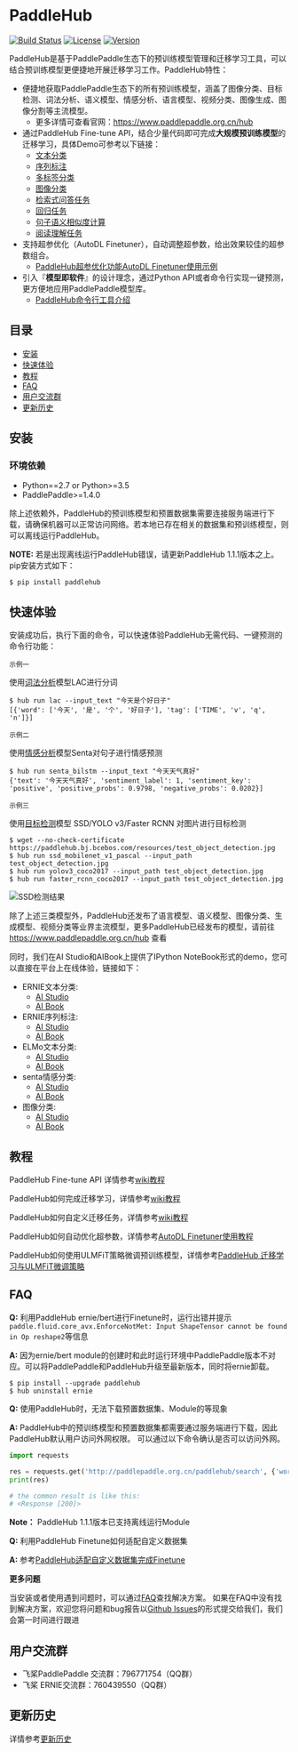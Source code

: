 # PaddleHub

[![Build Status](https://travis-ci.org/PaddlePaddle/PaddleHub.svg?branch=develop)](https://travis-ci.org/PaddlePaddle/PaddleHub)
[![License](https://img.shields.io/badge/license-Apache%202-blue.svg)](LICENSE)
[![Version](https://img.shields.io/github/release/PaddlePaddle/PaddleHub.svg)](https://github.com/PaddlePaddle/PaddleHub/releases)

PaddleHub是基于PaddlePaddle生态下的预训练模型管理和迁移学习工具，可以结合预训练模型更便捷地开展迁移学习工作。PaddleHub特性：

* 便捷地获取PaddlePaddle生态下的所有预训练模型，涵盖了图像分类、目标检测、词法分析、语义模型、情感分析、语言模型、视频分类、图像生成、图像分割等主流模型。
  * 更多详情可查看官网：https://www.paddlepaddle.org.cn/hub
* 通过PaddleHub Fine-tune API，结合少量代码即可完成**大规模预训练模型**的迁移学习，具体Demo可参考以下链接：
  * [文本分类](https://github.com/PaddlePaddle/PaddleHub/tree/release/v1.2/demo/text-classification)
  * [序列标注](https://github.com/PaddlePaddle/PaddleHub/tree/release/v1.2/demo/sequence-labeling)
  * [多标签分类](https://github.com/PaddlePaddle/PaddleHub/tree/release/v1.2/demo/multi-label-classification)
  * [图像分类](https://github.com/PaddlePaddle/PaddleHub/tree/release/v1.2/demo/image-classification)
  * [检索式问答任务](https://github.com/PaddlePaddle/PaddleHub/tree/release/v1.2/demo/qa_classification)
  * [回归任务](https://github.com/PaddlePaddle/PaddleHub/tree/release/v1.2/demo/sentence_similarity)
  * [句子语义相似度计算](https://github.com/PaddlePaddle/PaddleHub/tree/release/v1.2/demo/sentence_similarity)
  * [阅读理解任务](https://github.com/PaddlePaddle/PaddleHub/tree/release/v1.2/demo/reading-comprehension)
* 支持超参优化（AutoDL Finetuner），自动调整超参数，给出效果较佳的超参数组合。
  * [PaddleHub超参优化功能AutoDL Finetuner使用示例](https://github.com/PaddlePaddle/PaddleHub/tree/release/v1.2/demo/autofinetune)
* 引入『**模型即软件**』的设计理念，通过Python API或者命令行实现一键预测，更方便地应用PaddlePaddle模型库。
  * [PaddleHub命令行工具介绍](https://github.com/PaddlePaddle/PaddleHub/wiki/PaddleHub%E5%91%BD%E4%BB%A4%E8%A1%8C%E5%B7%A5%E5%85%B7)


## 目录

* [安装](#%E5%AE%89%E8%A3%85)
* [快速体验](#%E5%BF%AB%E9%80%9F%E4%BD%93%E9%AA%8C)
* [教程](#%E6%95%99%E7%A8%8B)
* [FAQ](#faq)
* [用户交流群](#%E7%94%A8%E6%88%B7%E4%BA%A4%E6%B5%81%E7%BE%A4)
* [更新历史](#%E6%9B%B4%E6%96%B0%E5%8E%86%E5%8F%B2)


## 安装

### 环境依赖
* Python==2.7 or Python>=3.5
* PaddlePaddle>=1.4.0

除上述依赖外，PaddleHub的预训练模型和预置数据集需要连接服务端进行下载，请确保机器可以正常访问网络。若本地已存在相关的数据集和预训练模型，则可以离线运行PaddleHub。

**NOTE:** 若是出现离线运行PaddleHub错误，请更新PaddleHub 1.1.1版本之上。
pip安装方式如下：

```shell
$ pip install paddlehub
```

## 快速体验
安装成功后，执行下面的命令，可以快速体验PaddleHub无需代码、一键预测的命令行功能：

`示例一`

使用[词法分析](http://www.paddlepaddle.org.cn/hub?filter=category&value=LexicalAnalysis)模型LAC进行分词
```shell
$ hub run lac --input_text "今天是个好日子"
[{'word': ['今天', '是', '个', '好日子'], 'tag': ['TIME', 'v', 'q', 'n']}]
```

`示例二`

使用[情感分析](http://www.paddlepaddle.org.cn/hub?filter=category&value=SentimentAnalysis)模型Senta对句子进行情感预测
```shell
$ hub run senta_bilstm --input_text "今天天气真好"
{'text': '今天天气真好', 'sentiment_label': 1, 'sentiment_key': 'positive', 'positive_probs': 0.9798, 'negative_probs': 0.0202}]
```

`示例三`

使用[目标检测](http://www.paddlepaddle.org.cn/hub?filter=category&value=ObjectDetection)模型 SSD/YOLO v3/Faster RCNN 对图片进行目标检测
```shell
$ wget --no-check-certificate https://paddlehub.bj.bcebos.com/resources/test_object_detection.jpg
$ hub run ssd_mobilenet_v1_pascal --input_path test_object_detection.jpg
$ hub run yolov3_coco2017 --input_path test_object_detection.jpg
$ hub run faster_rcnn_coco2017 --input_path test_object_detection.jpg
```
![SSD检测结果](https://raw.githubusercontent.com/PaddlePaddle/PaddleHub/release/v1.2/docs/imgs/object_detection_result.png)

除了上述三类模型外，PaddleHub还发布了语言模型、语义模型、图像分类、生成模型、视频分类等业界主流模型，更多PaddleHub已经发布的模型，请前往 https://www.paddlepaddle.org.cn/hub 查看

同时，我们在AI Studio和AIBook上提供了IPython NoteBook形式的demo，您可以直接在平台上在线体验，链接如下：
* ERNIE文本分类:
  * [AI Studio](https://aistudio.baidu.com/aistudio/projectDetail/79380)
  * [AI Book](https://console.bce.baidu.com/bml/?_=1562072915183#/bml/aibook/ernie_txt_cls)
* ERNIE序列标注:
  * [AI Studio](https://aistudio.baidu.com/aistudio/projectDetail/79377)
  * [AI Book](https://console.bce.baidu.com/bml/?_=1562072915183#/bml/aibook/ernie_seq_label)
* ELMo文本分类:
  * [AI Studio](https://aistudio.baidu.com/aistudio/projectDetail/79400)
  * [AI Book](https://console.bce.baidu.com/bml/#/bml/aibook/elmo_txt_cls)
* senta情感分类:
  * [AI Studio](https://aistudio.baidu.com/aistudio/projectDetail/79398)
  * [AI Book](https://console.bce.baidu.com/bml/#/bml/aibook/senta_bilstm)
* 图像分类:
  * [AI Studio](https://aistudio.baidu.com/aistudio/projectDetail/79378)
  * [AI Book](https://console.bce.baidu.com/bml/#/bml/aibook/img_cls)

## 教程

PaddleHub Fine-tune API 详情参考[wiki教程](https://github.com/PaddlePaddle/PaddleHub/wiki/PaddleHub-Finetune-API)

PaddleHub如何完成迁移学习，详情参考[wiki教程](https://github.com/PaddlePaddle/PaddleHub/wiki/PaddleHub%E4%B8%8E%E8%BF%81%E7%A7%BB%E5%AD%A6%E4%B9%A0)

PaddleHub如何自定义迁移任务，详情参考[wiki教程](https://github.com/PaddlePaddle/PaddleHub/wiki/PaddleHub:-%E8%87%AA%E5%AE%9A%E4%B9%89Task)

PaddleHub如何自动优化超参数，详情参考[AutoDL Finetuner使用教程](https://github.com/PaddlePaddle/PaddleHub/blob/release/v1.2/tutorial/autofinetune.md)

PaddleHub如何使用ULMFiT策略微调预训练模型，详情参考[PaddleHub 迁移学习与ULMFiT微调策略](https://github.com/PaddlePaddle/PaddleHub/blob/release/v1.2/tutorial/strategy_exp.md)

## FAQ

**Q:** 利用PaddleHub ernie/bert进行Finetune时，运行出错并提示`paddle.fluid.core_avx.EnforceNotMet: Input ShapeTensor cannot be found in Op reshape2`等信息

**A:** 因为ernie/bert module的创建时和此时运行环境中PaddlePaddle版本不对应。可以将PaddlePaddle和PaddleHub升级至最新版本，同时将ernie卸载。
```shell
$ pip install --upgrade paddlehub
$ hub uninstall ernie
```

**Q:** 使用PaddleHub时，无法下载预置数据集、Module的等现象

**A:** PaddleHub中的预训练模型和预置数据集都需要通过服务端进行下载，因此PaddleHub默认用户访问外网权限。
可以通过以下命令确认是否可以访问外网。

```python
import requests

res = requests.get('http://paddlepaddle.org.cn/paddlehub/search', {'word': 'ernie', 'type': 'Module'})
print(res)

# the common result is like this:
# <Response [200]>
```
**Note：** PaddleHub 1.1.1版本已支持离线运行Module

**Q:** 利用PaddleHub Finetune如何适配自定义数据集

**A:** 参考[PaddleHub适配自定义数据集完成Finetune](https://github.com/PaddlePaddle/PaddleHub/wiki/PaddleHub%E9%80%82%E9%85%8D%E8%87%AA%E5%AE%9A%E4%B9%89%E6%95%B0%E6%8D%AE%E5%AE%8C%E6%88%90FineTune)


**更多问题**

当安装或者使用遇到问题时，可以通过[FAQ](https://github.com/PaddlePaddle/PaddleHub/wiki/PaddleHub-FAQ)查找解决方案。
如果在FAQ中没有找到解决方案，欢迎您将问题和bug报告以[Github Issues](https://github.com/PaddlePaddle/PaddleHub/issues)的形式提交给我们，我们会第一时间进行跟进

## 用户交流群

* 飞桨PaddlePaddle 交流群：796771754（QQ群）
* 飞桨 ERNIE交流群：760439550（QQ群）


## 更新历史

详情参考[更新历史](https://github.com/PaddlePaddle/PaddleHub/blob/release/v1.2/RELEASE.md)
